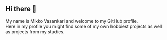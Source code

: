 ## Hi there 🚀
My name is Mikko Vasankari and welcome to my GitHub profile. <br>
Here in my profile you might find some of my own hobbiest projects as well as projects from my studies.

<!--
**MikkoVasankari/MikkoVasankari** is a ✨ _special_ ✨ repository because its `README.md` (this file) appears on your GitHub profile.
-->
